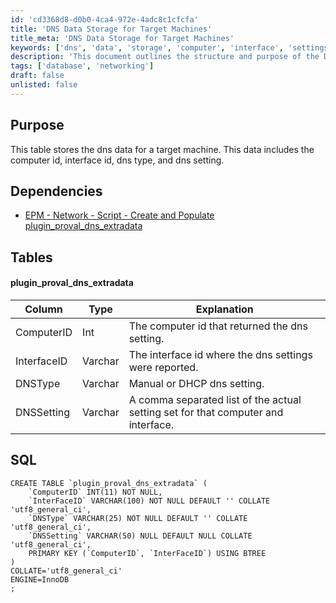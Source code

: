 ```yaml
---
id: 'cd3368d8-d0b0-4ca4-972e-4adc8c1cfcfa'
title: 'DNS Data Storage for Target Machines'
title_meta: 'DNS Data Storage for Target Machines'
keywords: ['dns', 'data', 'storage', 'computer', 'interface', 'settings', 'table']
description: 'This document outlines the structure and purpose of the DNS data storage table for target machines, detailing the columns, their types, and the SQL command to create the table. It provides insights into how DNS settings are recorded and managed for networked computers.'
tags: ['database', 'networking']
draft: false
unlisted: false
---
```

## Purpose

This table stores the dns data for a target machine. This data includes the computer id, interface id, dns type, and dns setting.

## Dependencies

- [EPM - Network - Script - Create and Populate plugin_proval_dns_extradata](<../scripts/Create and Populate plugin_proval_dns_extradata.md>)

## Tables

#### plugin_proval_dns_extradata

| Column      | Type    | Explanation                                                |
|-------------|---------|-----------------------------------------------------------|
| ComputerID  | Int     | The computer id that returned the dns setting.            |
| InterfaceID | Varchar | The interface id where the dns settings were reported.    |
| DNSType     | Varchar | Manual or DHCP dns setting.                               |
| DNSSetting  | Varchar | A comma separated list of the actual setting set for that computer and interface. |

## SQL

```
CREATE TABLE `plugin_proval_dns_extradata` (
    `ComputerID` INT(11) NOT NULL,
    `InterFaceID` VARCHAR(100) NOT NULL DEFAULT '' COLLATE 'utf8_general_ci',
    `DNSType` VARCHAR(25) NOT NULL DEFAULT '' COLLATE 'utf8_general_ci',
    `DNSSetting` VARCHAR(50) NULL DEFAULT NULL COLLATE 'utf8_general_ci',
    PRIMARY KEY (`ComputerID`, `InterFaceID`) USING BTREE
)
COLLATE='utf8_general_ci'
ENGINE=InnoDB
;
```












